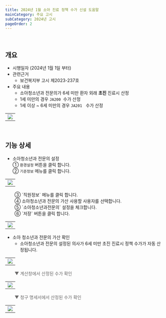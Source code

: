```yaml
---
title: 2024년 1월 소아 진료 정책 수가 신설 도움말
mainCategory: 주요 고시
subCategory: 2024년 고시
pageOrder: 2
---
```


<br>

## 개요

- 시행일자 (2024년 1월 1일 부터)
- 관련근거 
    - 보건복지부 고시 제2023-237호
- 주요 내용
    - 소아청소년과 전문의가 6세 미만 환자 외래 **초진** 진료시 산정
    - 1세 미만의 경우 `JA200`  수가 산정 
    - 1세 이상 ~ 6세 미만의 경우 `JA201`   수가 산정 
<table class="imgBox">
    <td class="imgBox">
        <a href="/images/{{page.url}}_1.png" target="_blank">
            <img class="minCenter" src="/images/{{page.url}}_1.png">
        </a>
    </td>
</table>

<br>

## 기능 상세

- 소아청소년과 전문의 설정
    <br>① `환경설정` 버튼을 클릭 합니다.
    <br>② `기준정보` 메뉴를 클릭 합니다.
<table class="imgBox">
    <td class="imgBox">
        <a href="/images/{{page.url}}_2.png" target="_blank">
            <img class="minCenter" src="/images/{{page.url}}_2.png">
        </a>
    </td>
</table>
<span style="padding-left: 30px;"></span>
    ③ `직원정보` 메뉴를 클릭 합니다.
<br>
<span style="padding-left: 30px;"></span>
    ④ 소아청소년과 전문의 가산 사용할 사용자를 선택합니다.
<br>
<span style="padding-left: 30px;"></span>
    ⑤ `소아청소년과전문의` 설정을 체크합니다.
<br>
<span style="padding-left: 30px;"></span>
    ⑥ `저장` 버튼을 클릭 합니다.
<table class="imgBox">
    <td class="imgBox">
        <a href="/images/{{page.url}}_3.png" target="_blank">
            <img class="minCenter" src="/images/{{page.url}}_3.png">
        </a>
    </td>
</table>

- 소아 청소년과 전문의 가산 확인
    - 소아청소년과 전문의 설정된 의사가 6세 미만 초진 진료시 정책 수가가 자동 산정됩니다.
<table class="imgBox">
    <td class="imgBox">
        <a href="/images/{{page.url}}_4.png" target="_blank">
            <img class="minCenter" src="/images/{{page.url}}_4.png">
        </a>
    </td>
</table>
<span style="color:#696868; padding-left: 30px;">▼ 계산창에서 산정된 수가 확인</span>
<table class="imgBox">
    <td class="imgBox">
        <a href="/images/{{page.url}}_5.png" target="_blank">
            <img class="minCenter" src="/images/{{page.url}}_5.png">
        </a>
    </td>
</table>
<span style="color:#696868; padding-left: 30px;">▼ 청구 명세서에서 산정된 수가 확인</span>
<table class="imgBox">
    <td class="imgBox">
        <a href="/images/{{page.url}}_6.png" target="_blank">
            <img class="minCenter" src="/images/{{page.url}}_6.png">
        </a>
    </td>
</table>